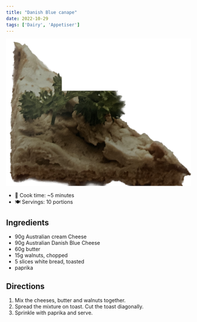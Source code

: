 ```yaml
---
title: "Danish Blue canape"
date: 2022-10-29
tags: ['Dairy', 'Appetiser']
---
```


![danish-blue-canape](/recipes/pix/danish-blue-canape.png)

- 🍳 Cook time: ~5 minutes
- 🍽️  Servings: 10 portions

## Ingredients

- 90g Australian cream Cheese
- 90g Australian Danish Blue Cheese
- 60g butter
- 15g walnuts, chopped
- 5 slices white bread, toasted
- paprika

## Directions

1. Mix the cheeses, butter and walnuts together.
2. Spread the mixture on toast. Cut the toast diagonally.
3. Sprinkle with paprika and serve.
